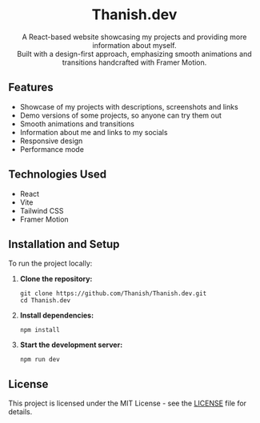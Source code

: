 <h1 align="center">Thanish.dev</h1>

<p align="center">A React-based website showcasing my projects and providing more information about myself.</br>Built with a design-first approach, emphasizing smooth animations and transitions handcrafted with Framer Motion.</p>

## Features

- Showcase of my projects with descriptions, screenshots and links
- Demo versions of some projects, so anyone can try them out
- Smooth animations and transitions
- Information about me and links to my socials
- Responsive design
- Performance mode

## Technologies Used

- React
- Vite
- Tailwind CSS
- Framer Motion

## Installation and Setup

To run the project locally:

1. **Clone the repository:**

   ```
   git clone https://github.com/Thanish/Thanish.dev.git
   cd Thanish.dev
   ```

2. **Install dependencies:**

   ```
   npm install
   ```

3. **Start the development server:**

   ```
   npm run dev
   ```

## License

This project is licensed under the MIT License - see the [LICENSE](LICENSE) file for details.
